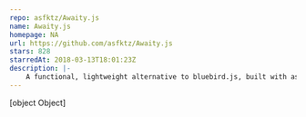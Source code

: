 ```yaml
---
repo: asfktz/Awaity.js
name: Awaity.js
homepage: NA
url: https://github.com/asfktz/Awaity.js
stars: 828
starredAt: 2018-03-13T18:01:23Z
description: |-
    A functional, lightweight alternative to bluebird.js, built with async / await in mind.
---
```


[object Object]
